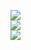![](https://github-readme-stats.vercel.app/api/top-langs?username=shikesyake&show_icons=true&locale=en&layout=compact)
</br>
![](https://skillicons.dev/icons?i=html,css,py,swift&theme=dark)
</br>
![](http://github-profile-summary-cards.vercel.app/api/cards/repos-per-language?username=shikesyake&theme=github_dark)
